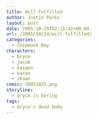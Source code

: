 ```yaml
---
title: Will Fulfilled
author: Justin Parks
layout: post
date: 2005-10-25T02:15:42+00:00
url: /2005/10/24/will-fulfilled/
categories:
  - Chipmunk Bay
characters:
  - bryce
  - jacob
  - kaigon
  - karen
  - shawn
comic: 20051025.png
storyline:
  - bryce is boring
tags:
  - bryce's dead body  
---
```

